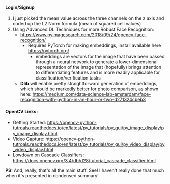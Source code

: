 
#### Login/Signup

1. I just picked the mean value across the three channels on the z axis and coded up the L2 Norm formula (mean of squared cell values) 
2. Using Advanced DL Techniques for more Robust Face Recognition:
	* https://www.pyimagesearch.com/2018/09/24/opencv-face-recognition/
		* Requires PyTorch for making embeddings, install available here https://pytorch.org/
			* embeddings are vectors for the image that have been passed through a neural network to generate a lower-dimensional representation of the image that (hopefully) brings attention to differentiating features and is more readily applicable for classification/verification tasks
	* **Dlib** will enable pretty straightforward generation of embeddings, which should be markedly better for photo comparison, as shown here: https://medium.com/data-science-lab-amsterdam/face-recognition-with-python-in-an-hour-or-two-d271324cbeb3

#### OpenCV Links:

* Getting Started: https://opencv-python-tutroals.readthedocs.io/en/latest/py_tutorials/py_gui/py_image_display/py_image_display.html
* Video Capture: https://opencv-python-tutroals.readthedocs.io/en/latest/py_tutorials/py_gui/py_video_display/py_video_display.html
* Lowdown on Cascade Classifiers: https://docs.opencv.org/3.4/db/d28/tutorial_cascade_classifier.html


**PS:** And, really, that's all the main stuff. See! I haven't really done that much when it's presented in condensed summary!